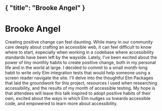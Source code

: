 {
    "title": "Brooke Angel"
}
---

# Brooke Angel

Creating positive change can feel daunting. While many in our community care deeply about crafting an accessible web, it can feel difficult to know where to start, especially when working in a codebase where accessibility standards have been left by the wayside. Lately, I've been excited about the power of tiny monthly habits to create positive change, both in my personal life and in the world at large. I decided to commit to a small month-long habit to write only Elm integration tests that would help someone using a screen reader navigate the site. I'll delve into the thoughtful Elm Packages that laid the groundwork for this project, resources I used when researching accessibility, and the results of my month of accessible testing. My hope is that attendees will leave this talk inspired to adopt positive habits of their own, excited about the ways in which Elm nudges us towards accessible code, and empowered to learn more about accessibility.
